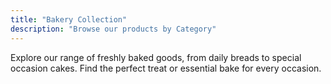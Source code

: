 ```yaml
---
title: "Bakery Collection"
description: "Browse our products by Category"
---
```


Explore our range of freshly baked goods, from daily breads to special occasion cakes. Find the perfect treat or essential bake for every occasion.
